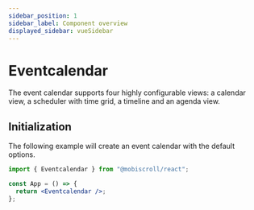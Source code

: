 ```yaml
---
sidebar_position: 1
sidebar_label: Component overview
displayed_sidebar: vueSidebar
---
```


# Eventcalendar

The event calendar supports four highly configurable views: a calendar view, a scheduler with time grid, a timeline and an agenda view.

## Initialization

The following example will create an event calendar with the default options.

```jsx
import { Eventcalendar } from "@mobiscroll/react";

const App = () => {
  return <Eventcalendar />;
};
```
